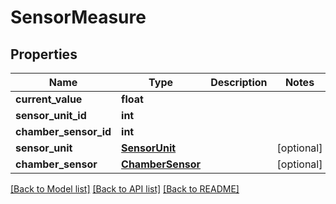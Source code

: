 # SensorMeasure


## Properties
Name | Type | Description | Notes
------------ | ------------- | ------------- | -------------
**current_value** | **float** |  | 
**sensor_unit_id** | **int** |  | 
**chamber_sensor_id** | **int** |  | 
**sensor_unit** | [**SensorUnit**](SensorUnit.md) |  | [optional] 
**chamber_sensor** | [**ChamberSensor**](ChamberSensor.md) |  | [optional] 

[[Back to Model list]](../README.md#documentation-for-models) [[Back to API list]](../README.md#documentation-for-api-endpoints) [[Back to README]](../README.md)


